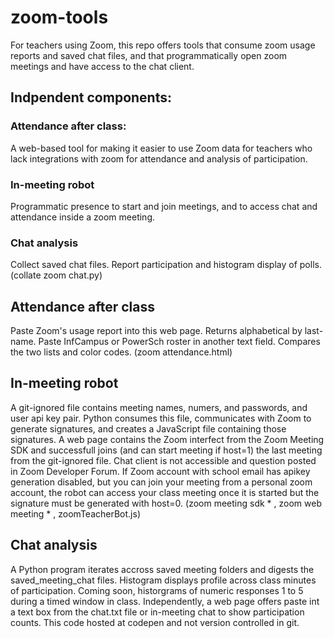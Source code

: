 # zoom-tools

For teachers using Zoom, this repo offers tools that consume zoom usage reports and saved chat files, and that programmatically open zoom meetings and have access to the chat client.

## Indpendent components:
### Attendance after class:
A web-based tool for making it easier to use Zoom data for teachers who lack integrations with zoom for attendance and analysis of participation. 

### In-meeting robot
Programmatic presence to start and join meetings, and to access chat and attendance inside a zoom meeting.

### Chat analysis
Collect saved chat files. Report participation and histogram display of polls. (collate zoom chat.py)

## Attendance after class
Paste Zoom's usage report into this web page. Returns alphabetical by last-name. 
Paste InfCampus or PowerSch roster in another text field. Compares the two lists and color codes.
(zoom attendance.html)

## In-meeting robot
A git-ignored file contains meeting names, numers, and passwords, and user api key pair. Python consumes this file, communicates with Zoom to generate signatures, and creates a JavaScript file containing those signatures. A web page contains the Zoom interfect from the Zoom Meeting SDK and successfull joins (and can start meeting if host=1) the last meeting from the git-ignored file. Chat client is not accessible and question posted in Zoom Developer Forum. If Zoom account with school email has apikey generation disabled, but you can join your meeting from a personal zoom account, the robot can access your class meeting once it is started but the signature must be generated with host=0. 
(zoom meeting sdk * , zoom web meeting * , zoomTeacherBot.js)

## Chat analysis
A Python program iterates accross saved meeting folders and digests the saved_meeting_chat files. Histogram displays profile across class minutes of participation. Coming soon, historgrams of numeric responses 1 to 5 during a timed window in class.
Independently, a web page offers paste int a text box from the chat.txt file or in-meeting chat to show participation counts. This code hosted at codepen and not version controlled in git.
